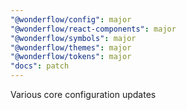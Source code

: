 ```yaml
---
"@wonderflow/config": major
"@wonderflow/react-components": major
"@wonderflow/symbols": major
"@wonderflow/themes": major
"@wonderflow/tokens": major
"docs": patch
---
```


Various core configuration updates
